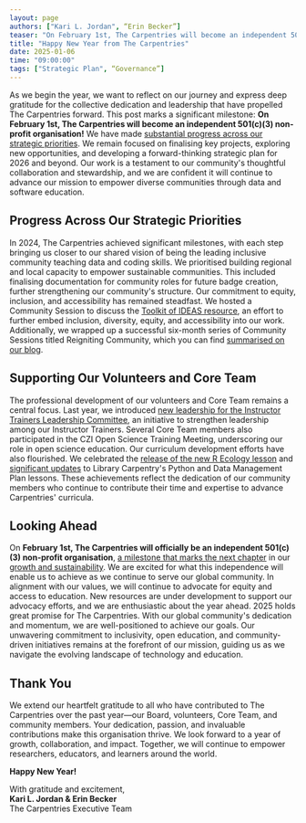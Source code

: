 ```yaml
---
layout: page
authors: ["Kari L. Jordan", “Erin Becker”]
teaser: "On February 1st, The Carpentries will become an independent 501(c)(3) non-profit organisation"
title: "Happy New Year from The Carpentries"
date: 2025-01-06
time: "09:00:00"
tags: ["Strategic Plan", “Governance”]
---
```

As we begin the year, we want to reflect on our journey and express deep gratitude for the collective dedication and leadership that have propelled The Carpentries forward. This post marks a significant milestone: __On February 1st, The Carpentries will become an independent 501(c)(3) non-profit organisation!__
We have made [substantial progress across our strategic priorities](/blog/2024/12/strategic-plan-progress-and-our-path-forward/). We remain focused on finalising key projects, exploring new opportunities, and developing a forward-thinking strategic plan for 2026 and beyond. Our work is a testament to our community's thoughtful collaboration and stewardship, and we are confident it will continue to advance our mission to empower diverse communities through data and software education.


## Progress Across Our Strategic Priorities
In 2024, The Carpentries achieved significant milestones, with each step bringing us closer to our shared vision of being the leading inclusive community teaching data and coding skills. We prioritised building regional and local capacity to empower sustainable communities. This included finalising documentation for community roles for future badge creation, further strengthening our community's structure.
Our commitment to equity, inclusion, and accessibility has remained steadfast. We hosted a Community Session to discuss the [Toolkit of IDEAS resource](https://zenodo.org/records/10391883), an effort to further embed inclusion, diversity, equity, and accessibility into our work. Additionally, we wrapped up a successful six-month series of Community Sessions titled Reigniting Community, which you can find [summarised on our blog](/blog/2024/07/reflections-from-coffee-with-the-executive-director/).

## Supporting Our Volunteers and Core Team
The professional development of our volunteers and Core Team remains a central focus. Last year, we introduced [new leadership for the Instructor Trainers Leadership Committee](/blog/2024/05/trainersleadershipcommittee/), an initiative to strengthen leadership among our Instructor Trainers. Several Core Team members also participated in the CZI Open Science Training Meeting, underscoring our role in open science education.
Our curriculum development efforts have also flourished. We celebrated the [release of the new R Ecology lesson](/blog/2024/07/dc-r-ecology-lesson-redesign-released/) and [significant updates](/blog/2024/06/lc-python-update/) to Library Carpentry's Python and Data Management Plan lessons. These achievements reflect the dedication of our community members who continue to contribute their time and expertise to advance Carpentries' curricula.

## Looking Ahead
On __February 1st, The Carpentries will officially be an independent 501(c)(3) non-profit organisation__, [a milestone that marks the next chapter](/blog/2023/08/carpentries-transition-to-independent-status/) in our [growth and sustainability](/blog/2024/02/revisions-to-the-carpentries-governance-structure/). We are excited for what this independence will enable us to achieve as we continue to serve our global community.
In alignment with our values, we will continue to advocate for equity and access to education. New resources are under development to support our advocacy efforts, and we are enthusiastic about the year ahead. 
2025 holds great promise for The Carpentries. With our global community's dedication and momentum, we are well-positioned to achieve our goals. Our unwavering commitment to inclusivity, open education, and community-driven initiatives remains at the forefront of our mission, guiding us as we navigate the evolving landscape of technology and education.

## Thank You
We extend our heartfelt gratitude to all who have contributed to The Carpentries over the past year—our Board, volunteers, Core Team, and community members. Your dedication, passion, and invaluable contributions make this organisation thrive.
We look forward to a year of growth, collaboration, and impact. Together, we will continue to empower researchers, educators, and learners around the world.

__Happy New Year!__ 

With gratitude and excitement,    
__Kari L. Jordan & Erin Becker__     
The Carpentries Executive Team
